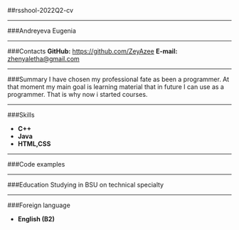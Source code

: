 ##rsshool-2022Q2-cv
***
###Andreyeva Eugenia
***
###Contacts
**GitHub:** https://github.com/ZeyAzee
**E-mail:** zhenyaletha@gmail.com
***
###Summary
I have chosen my professional fate as been a programmer. At that moment my main goal is learning material that in future I can use as a programmer. That is why now i started courses. 
***
###Skills
* **C++**
* **Java**
* **HTML,CSS**
***
###Code examples
***
###Education
Studying in BSU on technical specialty
***
###Foreign language
* **English (B2)**